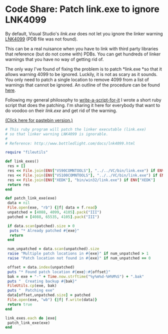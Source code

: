 # Code Share: Patch link.exe to ignore LNK4099

By default, Visual Studio's *link.exe* does not let you ignore the linker warning [LNK4099](http://msdn.microsoft.com/en-us/library/b7whw3f3v=vs.80.aspx) (PDB file was not found).

This can be a real nuisance when you have to link with third party libraries that reference (but do not come with) PDBs. You can get hundreds of linker warnings that you have no way of getting rid of.

The only way I've found of fixing the problem is to patch *link.exe *so that it allows warning 4099 to be ignored. Luckily, it is not as scary as it sounds. You only need to patch a single location to remove 4099 from a list of warnings that cannot be ignored. An outline of the procedure can be found [here](http://www.bottledlight.com/docs/lnk4099.html).

Following my general philosophy to [write-a-script-for-it](http://altdevblogaday.com/2011/05/11/write-a-script-for-it/) I wrote a short ruby script that does the patching. I'm sharing it here for everybody that want to do voodoo on their *link.exe* and get rid of the warning.

[(Click here for pastebin version.)](http://pastebin.com/RrkbXYZu)

```ruby
# This ruby program will patch the linker executable (link.exe)
# so that linker warning LNK4099 is ignorable.
#
# Reference: http://www.bottledlight.com/docs/lnk4099.html

require "fileutils"

def link_exes()
 res = []
 res << File.join(ENV["VS90COMNTOOLS"], "../../VC/bin/link.exe") if ENV["VS90COMNTOOLS"]
 res << File.join(ENV["VS100COMNTOOLS"], "../../VC/bin/link.exe") if ENV["VS100COMNTOOLS"]
 res << File.join(ENV["XEDK"], "bin/win32/link.exe") if ENV["XEDK"]
 return res
end

def patch_link_exe(exe)
 data = nil
 File.open(exe, "rb") {|f| data = f.read}
 unpatched = [4088, 4099, 4105].pack("III")
 patched = [4088, 65535, 4105].pack("III")

 if data.scan(patched).size > 0
  puts "* Already patched #{exe}"
  return
 end

 num_unpatched = data.scan(unpatched).size
 raise "Multiple patch locations in #{exe}" if num_unpatched > 1
 raise "Patch location not found in #{exe}" if num_unpatched == 0

 offset = data.index(unpatched)
 puts "* Found patch location #{exe}:#{offset}"
 bak = exe + "-" + Time.now.strftime("%y%m%d-%H%M%S") + ".bak"
 puts "  Creating backup #{bak}"
 FileUtils.cp(exe, bak)
 puts "  Patching exe"
 data[offset,unpatched.size] = patched
 File.open(exe, "wb") {|f| f.write(data)}
 return true
end

link_exes.each do |exe|
 patch_link_exe(exe)
end
```